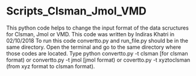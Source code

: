# Scripts_Clsman_Jmol_VMD
This python code helps to change the input format of the data scructures for Clsman, Jmol or VMD.
This code was written by Indiras Khatri in 02/10/2018
To run this code convertto.py and run_file.py should be in the same directory. 
Open the terminal and go to the same directory where those codes are located.
Type python convertto.py -t clsman [for clsman format) or convertto.py -t jmol [jmol format) or covertto.py -t xyztoclsman (from xyz format to clsman format).
